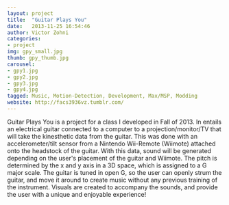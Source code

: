 ```yaml
---
layout: project
title:  "Guitar Plays You"
date:   2013-11-25 16:54:46
author: Victor Zohni
categories:
- project
img: gpy_small.jpg
thumb: gpy_thumb.jpg
carousel:
- gpy1.jpg
- gpy2.jpg
- gpy3.jpg
- gpy4.jpg
tagged: Music, Motion-Detection, Development, Max/MSP, Modding
website: http://facs3936vz.tumblr.com/
---
```


Guitar Plays You is a project for a class I developed in Fall of 2013. In entails an electrical guitar connected to a computer to a projection/monitor/TV that will take the kinesthetic data from the guitar. This was done with an accelerometer/tilt sensor from a Nintendo Wii-Remote (Wiimote) attached onto the headstock of the guitar. With this data, sound will be generated depending on the user's placement of the guitar and Wiimote. The pitch is determined by the x and y axis in a 3D space, which is assigned to a G major scale. The guitar is tuned in open G, so the user can openly strum the guitar, and move it around to create music without any previous training of the instrument. Visuals are created to accompany the sounds, and provide the user with a unique and enjoyable experience!